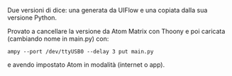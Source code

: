 
Due versioni di dice: una generata da UIFlow e una copiata
dalla sua versione Python.

Provato a cancellare la versione da Atom Matrix con Thoony
e poi caricata (cambiando nome in main.py) con:

	ampy --port /dev/ttyUSB0 --delay 3 put main.py

e avendo impostato Atom in modalità (internet o app).

